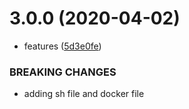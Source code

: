 # 3.0.0 (2020-04-02)


* features ([5d3e0fe](https://github.com/adityaSharma369/demo-go-for-action/commit/5d3e0fe353b00bfe88a443b7dd09c9d1300ea97a))


### BREAKING CHANGES

* adding sh file and docker file



